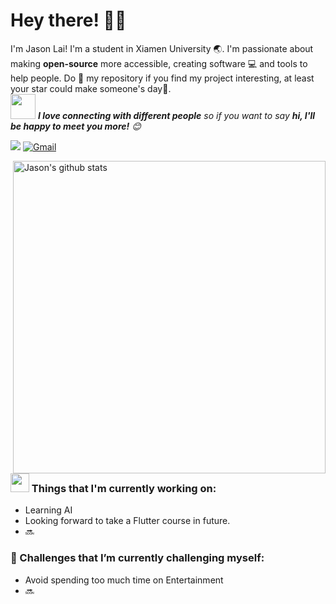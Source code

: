 <!-- Greeting -->
# Hey there! :wave::smiley:

<!--Introduction -->
I'm Jason Lai! I'm a student in Xiamen University :earth_asia:. I'm passionate about making **open-source** more accessible, creating software :computer: and tools to help people. Do :star2: my repository if you find my project interesting, at least your star could make someone's day:pray:.
<br>
<img src="https://media.giphy.com/media/LnQjpWaON8nhr21vNW/giphy.gif" width="40"> <em><b>I love connecting with different people</b> so if you want to say <b>hi, I'll be happy to meet you more!</b> :blush:</em>

<!-- Profile View Count -->
![](https://komarev.com/ghpvc/?username=Lori-Lai&style=flat)
[![Gmail](https://img.shields.io/badge/-Lori_Lai-c14438?style=flat&logo=Gmail&logoColor=white)](mailto:Lori-Lai.cn@gmail.com)

<!-- Working GIF -->
<img align= "right" width= "500" alt="Jason's github stats" src="https://github-readme-stats.vercel.app/api?username=Lori-Lai&show_icons=true&theme=algolia&count_private=true"/>

### <img src="https://media.giphy.com/media/WUlplcMpOCEmTGBtBW/giphy.gif" width="30"> Things that I'm currently working on: 
* Learning AI
* Looking forward to take a Flutter course in future.
* 🔜

### 🌱 Challenges that I’m currently challenging myself:
* Avoid spending too much time on Entertainment
* 🔜

